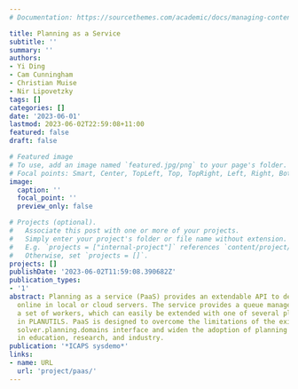 ```yaml
---
# Documentation: https://sourcethemes.com/academic/docs/managing-content/

title: Planning as a Service
subtitle: ''
summary: ''
authors:
- Yi Ding
- Cam Cunningham
- Christian Muise
- Nir Lipovetzky
tags: []
categories: []
date: '2023-06-01'
lastmod: 2023-06-02T22:59:08+11:00
featured: false
draft: false

# Featured image
# To use, add an image named `featured.jpg/png` to your page's folder.
# Focal points: Smart, Center, TopLeft, Top, TopRight, Left, Right, BottomLeft, Bottom, BottomRight.
image:
  caption: ''
  focal_point: ''
  preview_only: false

# Projects (optional).
#   Associate this post with one or more of your projects.
#   Simply enter your project's folder or file name without extension.
#   E.g. `projects = ["internal-project"]` references `content/project/deep-learning/index.md`.
#   Otherwise, set `projects = []`.
projects: []
publishDate: '2023-06-02T11:59:08.390682Z'
publication_types:
- '1'
abstract: Planning as a service (PaaS) provides an extendable API to deploy planners
  online in local or cloud servers. The service provides a queue manager to control
  a set of workers, which can easily be extended with one of several planners available
  in PLANUTILS. PaaS is designed to overcome the limitations of the existing online
  solver.planning.domains interface and widen the adoption of planning technology
  in education, research, and industry.
publication: '*ICAPS sysdemo*'
links:
- name: URL
  url: 'project/paas/'
---
```

